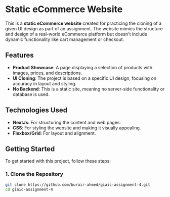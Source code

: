 # Static eCommerce Website

This is a **static eCommerce website** created for practicing the cloning of a given UI design as part of an assignment. The website mimics the structure and design of a real-world eCommerce platform but doesn't include dynamic functionality like cart management or checkout.

## Features

- **Product Showcase**: A page displaying a selection of products with images, prices, and descriptions.
- **UI Cloning**: The project is based on a specific UI design, focusing on accuracy in layout and styling.
- **No Backend**: This is a static site, meaning no server-side functionality or database is used.

## Technologies Used

- **NextJs**: For structuring the content and web pages.
- **CSS**: For styling the website and making it visually appealing.
- **Flexbox/Grid**: For layout and alignment.


## Getting Started

To get started with this project, follow these steps:

### 1. Clone the Repository

```bash
git clone https://github.com/burair-ahmed/giaic-assignment-4.git
cd giaic-assignment-4
